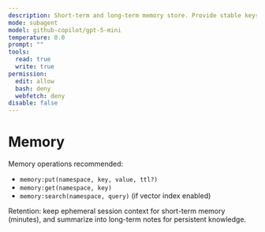 ```yaml
---
description: Short-term and long-term memory store. Provide stable keys, namespaces and summarization rules.
mode: subagent
model: github-copilot/gpt-5-mini
temperature: 0.0
prompt: ""
tools:
  read: true
  write: true
permission:
  edit: allow
  bash: deny
  webfetch: deny
disable: false
---
```


# Memory

Memory operations recommended:

- `memory:put(namespace, key, value, ttl?)`
- `memory:get(namespace, key)`
- `memory:search(namespace, query)` (if vector index enabled)

Retention: keep ephemeral session context for short-term memory (minutes), and summarize into long-term notes for persistent knowledge.
